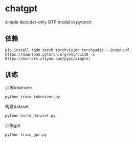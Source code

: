 # chatgpt

simple decoder-only GTP model in pytorch

## 依赖

```
pip install tqdm torch torchvision torchaudio --index-url https://download.pytorch.org/whl/cu118 -i https://mirrors.aliyun.com/pypi/simple/
```

## 训练

训练tokenizer

```
python train_tokenizer.py
```

构建dataset

```
python build_dataset.py
```

训练gpt

```
python train_gpt.py
```